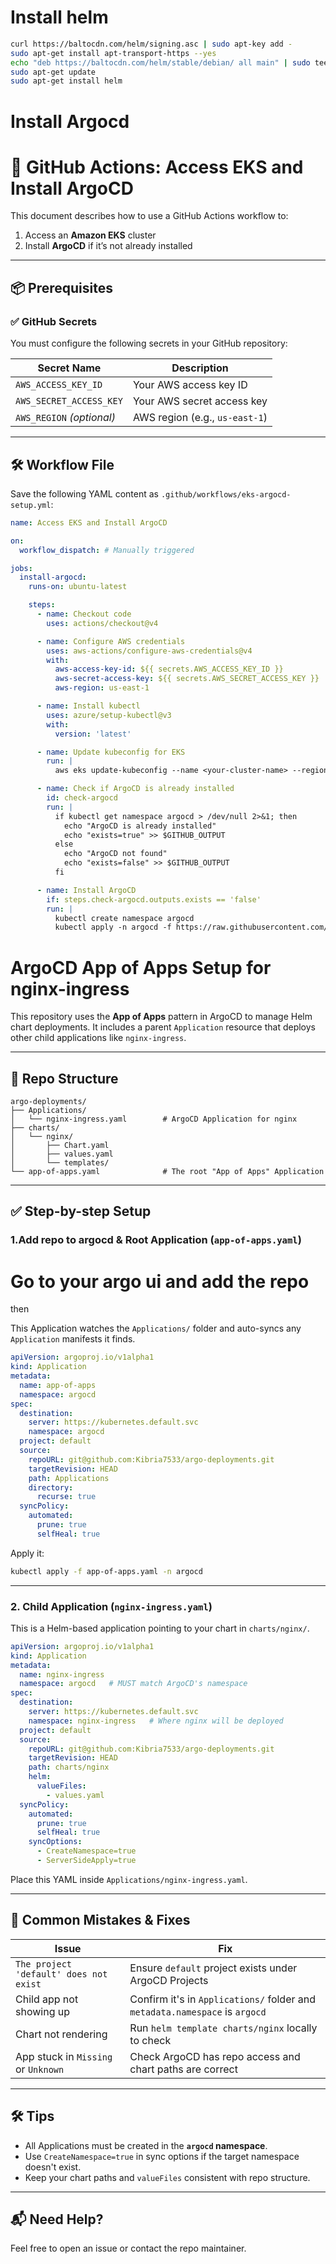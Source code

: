 # Install helm
```sh
curl https://baltocdn.com/helm/signing.asc | sudo apt-key add -
sudo apt-get install apt-transport-https --yes
echo "deb https://baltocdn.com/helm/stable/debian/ all main" | sudo tee /etc/apt/sources.list.d/helm-stable-debian.list
sudo apt-get update
sudo apt-get install helm
```
# Install Argocd
# 🚀 GitHub Actions: Access EKS and Install ArgoCD

This document describes how to use a GitHub Actions workflow to:

1. Access an **Amazon EKS** cluster
2. Install **ArgoCD** if it’s not already installed

---

## 📦 Prerequisites

### ✅ GitHub Secrets
You must configure the following secrets in your GitHub repository:

| Secret Name            | Description                          |
|------------------------|--------------------------------------|
| `AWS_ACCESS_KEY_ID`    | Your AWS access key ID               |
| `AWS_SECRET_ACCESS_KEY`| Your AWS secret access key           |
| `AWS_REGION` *(optional)*       | AWS region (e.g., `us-east-1`)     |

---

## 🛠️ Workflow File

Save the following YAML content as `.github/workflows/eks-argocd-setup.yml`:

```yaml
name: Access EKS and Install ArgoCD

on:
  workflow_dispatch: # Manually triggered

jobs:
  install-argocd:
    runs-on: ubuntu-latest

    steps:
      - name: Checkout code
        uses: actions/checkout@v4

      - name: Configure AWS credentials
        uses: aws-actions/configure-aws-credentials@v4
        with:
          aws-access-key-id: ${{ secrets.AWS_ACCESS_KEY_ID }}
          aws-secret-access-key: ${{ secrets.AWS_SECRET_ACCESS_KEY }}
          aws-region: us-east-1

      - name: Install kubectl
        uses: azure/setup-kubectl@v3
        with:
          version: 'latest'

      - name: Update kubeconfig for EKS
        run: |
          aws eks update-kubeconfig --name <your-cluster-name> --region us-east-1

      - name: Check if ArgoCD is already installed
        id: check-argocd
        run: |
          if kubectl get namespace argocd > /dev/null 2>&1; then
            echo "ArgoCD is already installed"
            echo "exists=true" >> $GITHUB_OUTPUT
          else
            echo "ArgoCD not found"
            echo "exists=false" >> $GITHUB_OUTPUT
          fi

      - name: Install ArgoCD
        if: steps.check-argocd.outputs.exists == 'false'
        run: |
          kubectl create namespace argocd
          kubectl apply -n argocd -f https://raw.githubusercontent.com/argoproj/argo-cd/stable/manifests/install.yaml
```


# ArgoCD App of Apps Setup for nginx-ingress

This repository uses the **App of Apps** pattern in ArgoCD to manage Helm chart deployments. It includes a parent `Application` resource that deploys other child applications like `nginx-ingress`.

---

## 📁 Repo Structure

```
argo-deployments/
├── Applications/
│   └── nginx-ingress.yaml        # ArgoCD Application for nginx
├── charts/
│   └── nginx/
│       ├── Chart.yaml
│       ├── values.yaml
│       └── templates/
└── app-of-apps.yaml              # The root "App of Apps" Application
```

---

## ✅ Step-by-step Setup

### 1.Add repo to argocd & Root Application (`app-of-apps.yaml`)

# Go to your argo ui and add the repo

then 

This Application watches the `Applications/` folder and auto-syncs any `Application` manifests it finds.

```yaml
apiVersion: argoproj.io/v1alpha1
kind: Application
metadata:
  name: app-of-apps
  namespace: argocd
spec:
  destination:
    server: https://kubernetes.default.svc
    namespace: argocd
  project: default
  source:
    repoURL: git@github.com:Kibria7533/argo-deployments.git
    targetRevision: HEAD
    path: Applications
    directory:
      recurse: true
  syncPolicy:
    automated:
      prune: true
      selfHeal: true
```

Apply it:
```bash
kubectl apply -f app-of-apps.yaml -n argocd
```

---

### 2. Child Application (`nginx-ingress.yaml`)

This is a Helm-based application pointing to your chart in `charts/nginx/`.

```yaml
apiVersion: argoproj.io/v1alpha1
kind: Application
metadata:
  name: nginx-ingress
  namespace: argocd   # MUST match ArgoCD's namespace
spec:
  destination:
    server: https://kubernetes.default.svc
    namespace: nginx-ingress   # Where nginx will be deployed
  project: default
  source:
    repoURL: git@github.com:Kibria7533/argo-deployments.git
    targetRevision: HEAD
    path: charts/nginx
    helm:
      valueFiles:
        - values.yaml
  syncPolicy:
    automated:
      prune: true
      selfHeal: true
    syncOptions:
      - CreateNamespace=true
      - ServerSideApply=true
```

Place this YAML inside `Applications/nginx-ingress.yaml`.

---

## 🚨 Common Mistakes & Fixes

| Issue | Fix |
|------|-----|
| `The project 'default' does not exist` | Ensure `default` project exists under ArgoCD Projects |
| Child app not showing up | Confirm it's in `Applications/` folder and `metadata.namespace` is `argocd` |
| Chart not rendering | Run `helm template charts/nginx` locally to check |
| App stuck in `Missing` or `Unknown` | Check ArgoCD has repo access and chart paths are correct |

---

## 🛠 Tips

- All Applications must be created in the **`argocd` namespace**.
- Use `CreateNamespace=true` in sync options if the target namespace doesn't exist.
- Keep your chart paths and `valueFiles` consistent with repo structure.

---

## 📬 Need Help?

Feel free to open an issue or contact the repo maintainer.